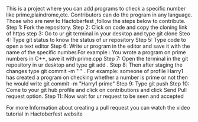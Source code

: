 This is a project where you can add programs to check a specific number like prime,plaindrome,etc. Contributors can do the program in any language.
Those who are new to Hactoberfest ,follow the steps below to contribute.
Step 1: Fork the repository.
Step 2: Click on code and copy the cloning link of https
step 3: Go to ur git terminal in your desktop and type git clone <The link>
Steo 4: Type git status to know the status of ur repository
Step 5: Type code to open a text editor
Step 6: Write ur program in the editor and save it with the name of the specific number.For example : You wrote a program on prime numbers in C++, save it with prime.cpp
Step 7: Open the terminal in the git repository in ur desktop and type git add .
Step 8: Then after staging the changes type git commit -m "<Your Github Profile name> <specific number>" . For example: someone of profile Harry1 has created a program on checking whether a number is prime or not
        then he would write git commit -m "Harry1 prime"
Step 9: Type git push
Step 10: Come to your git hub profile and click on contributions and click Send Pull request option.
Step 11: Now wait for ur request to be seen and accepted
  
  
  
For more Information about creating a pull request you can watch the video tutorial in Hactoberfest website
